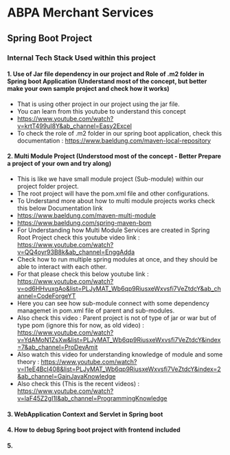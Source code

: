# ABPA Merchant Services


## Spring Boot Project

### Internal Tech Stack Used within this project 

#### 1. Use of Jar file dependency in our project and Role of .m2 folder in Spring boot Application (Understand most of the concept, but better make your own sample project and check how it works)
* That is using other project in our project using the jar file.
* You can learn from this youtube to understand this concept
* https://www.youtube.com/watch?v=krtT499uI8Y&ab_channel=Easy2Excel
* To check the role of .m2 folder in our spring boot application, check this documentation : https://www.baeldung.com/maven-local-repository
  
#### 2. Multi Module Project (Understood most of the concept - Better Prepare a project of your own and try along)
* This is like we have small module project (Sub-module) within our project folder project.
* The root project will have the pom.xml file and other configurations.
* To Understand more about how to multi module projects works check this below Documentation link
* https://www.baeldung.com/maven-multi-module
* https://www.baeldung.com/spring-maven-bom
* For Understanding how Multi Module Services are created in Spring Root Project check this youtube video link : https://www.youtube.com/watch?v=QQ4oyr93B8k&ab_channel=EnggAdda
* Check how to run multiple spring modules at once, and they should be able to interact with each other.
* For that please check this below youtube link : https://www.youtube.com/watch?v=od6HHvuxgAo&list=PLJyMAT_Wb6qp9RiusxeWxvsfi7VeZtdcY&ab_channel=CodeForgeYT
* Here you can see how sub-module connect with some dependency managemet in pom.xml file of parent and sub-modules.
* Also check this video : Parent project is not of type of jar or war but of type pom (ignore this for now, as old video) : https://www.youtube.com/watch?v=YdAMoN1ZsXw&list=PLJyMAT_Wb6qp9RiusxeWxvsfi7VeZtdcY&index=7&ab_channel=ProDevAmit
* Also watch this video for understanding knowledge of module and some theory : https://www.youtube.com/watch?v=I1eE4BcI408&list=PLJyMAT_Wb6qp9RiusxeWxvsfi7VeZtdcY&index=2&ab_channel=GainJavaKnowledge
* Also check this (This is the recent videos) : https://www.youtube.com/watch?v=laF45Z2gI1I&ab_channel=ProgrammingKnowledge

#### 3. WebApplication Context and Servlet in Spring boot

#### 4. How to debug Spring boot project with frontend included

#### 5. 
